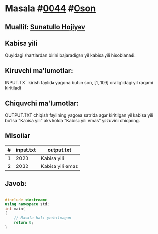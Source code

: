 
<h1>Masala #<a href="https://robocontest.uz/tasks/0044">0044</a> #<a href="https://robocontest.uz/tasks?category=1">Oson</a></h1>
<h2> Muallif: <a href="https://robocontest.uz/profile/sunnat">Sunatullo Hojiyev</a></h2>
<h2>Kabisa yili</h2>
<p>Quyidagi shartlardan birini bajaradigan yil kabisa yili hisoblanadi:</p>
<h2>Kiruvchi ma'lumotlar:</h2>
<p>INPUT.TXT kirish faylida yagona butun son, [1, 109] oralig’idagi yil raqami kiritiladi</p>
<h2>Chiquvchi ma'lumotlar:</h2>
<p>OUTPUT.TXT chiqish faylining yagona satrida agar kiritilgan yil kabisa yili bo’lsa “Kabisa yili” aks holda “Kabisa yili emas” yozuvini chiqaring.</p>
<h2>Misollar</h2>
<table>
    <thead>
        <tr>
            <th>#</th>
            <th>input.txt</th>
            <th>output.txt</th>
        </tr>
    </thead>
    <tbody>
            <tr>
                <td>1</td>
                <td>2020</td>
                <td>Kabisa yili</td>
            </tr>
            <tr>
                <td>2</td>
                <td>2022</td>
                <td>Kabisa yili emas</td>
            </tr>
    </tbody>
    </table>
    
<h2>Javob:</h2>

######
```cpp
#include <iostream>
using namespace std;
int main()
{
    // Masala hali yechilmagan
    return 0;
}
```
